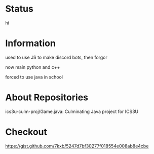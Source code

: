 # Status

hi

# Information

used to use JS to make discord bots, then forgor

now main python and c++

forced to use java in school

# About Repositories

ics3u-culm-proj/Game.java: Culminating Java project for ICS3U

# Checkout

https://gist.github.com/7kxb/5247d7bf30277f018554e008ab8e4cbe
